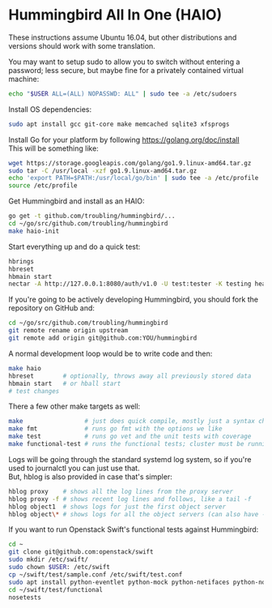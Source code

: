 # Hummingbird All In One (HAIO)

These instructions assume Ubuntu 16.04, but other distributions and versions should work with some translation.

You may want to setup sudo to allow you to switch without entering a password; less secure, but maybe fine for a privately contained virtual machine:

```sh
echo "$USER ALL=(ALL) NOPASSWD: ALL" | sudo tee -a /etc/sudoers
```

Install OS dependencies:

```sh
sudo apt install gcc git-core make memcached sqlite3 xfsprogs
```

Install Go for your platform by following https://golang.org/doc/install  
This will be something like:

```sh
wget https://storage.googleapis.com/golang/go1.9.linux-amd64.tar.gz
sudo tar -C /usr/local -xzf go1.9.linux-amd64.tar.gz
echo 'export PATH=$PATH:/usr/local/go/bin' | sudo tee -a /etc/profile
source /etc/profile
```

Get Hummingbird and install as an HAIO:

```sh
go get -t github.com/troubling/hummingbird/...
cd ~/go/src/github.com/troubling/hummingbird
make haio-init
```

Start everything up and do a quick test:

```sh
hbrings
hbreset
hbmain start
nectar -A http://127.0.0.1:8080/auth/v1.0 -U test:tester -K testing head
```

If you're going to be actively developing Hummingbird, you should fork the repository on GitHub and:

```sh
cd ~/go/src/github.com/troubling/hummingbird
git remote rename origin upstream
git remote add origin git@github.com:YOU/hummingbird
```

A normal development loop would be to write code and then:

```sh
make haio
hbreset        # optionally, throws away all previously stored data
hbmain start   # or hball start
# test changes
```

There a few other make targets as well:

```sh
make                 # just does quick compile, mostly just a syntax check
make fmt             # runs go fmt with the options we like
make test            # runs go vet and the unit tests with coverage
make functional-test # runs the functional tests; cluster must be running
```

Logs will be going through the standard systemd log system, so if you're used to journalctl you can just use that.  
But, hblog is also provided in case that's simpler:

```sh
hblog proxy    # shows all the log lines from the proxy server
hblog proxy -f # shows recent log lines and follows, like a tail -f
hblog object1  # shows logs for just the first object server
hblog object\* # shows logs for all the object servers (can also have -f)
```

If you want to run Openstack Swift's functional tests against Hummingbird:

```sh
cd ~
git clone git@github.com:openstack/swift
sudo mkdir /etc/swift/
sudo chown $USER: /etc/swift
cp ~/swift/test/sample.conf /etc/swift/test.conf
sudo apt install python-eventlet python-mock python-netifaces python-nose python-pastedeploy python-pbr python-pyeclib python-setuptools python-swiftclient python-unittest2 python-xattr
cd ~/swift/test/functional
nosetests
```
